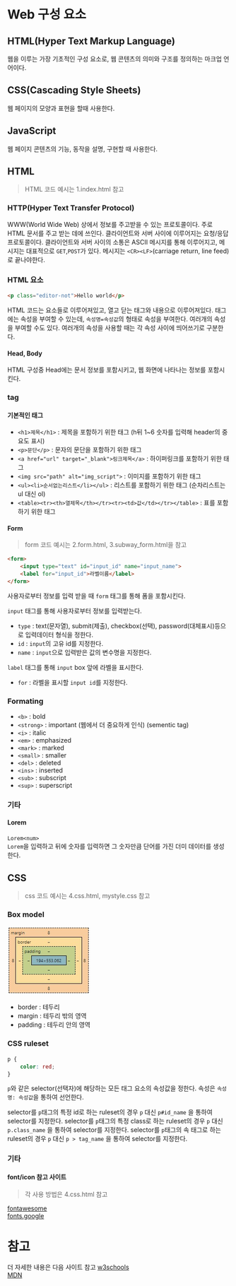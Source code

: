 # Web 구성 요소

## HTML(Hyper Text Markup Language)

웹을 이루는 가장 기초적인 구성 요소로, 웹 콘텐츠의 의미와 구조를 정의하는 마크업 언어이다.

## CSS(Cascading Style Sheets)

웹 페이지의 모양과 표현을 할때 사용한다.

## JavaScript

웹 페이지 콘텐츠의 기능, 동작을 설명, 구현할 때 사용한다.

## HTML
>HTML 코드 예시는 1.index.html 참고
### HTTP(Hyper Text Transfer Protocol)

WWW(World Wide Web) 상에서 정보를 주고받을 수 있는 프로토콜이다. 주로 HTML 문서를 주고 받는 데에 쓰인다.
클라이언트와 서버 사이에 이루어지는 요청/응답 프로토콜이다. 클라이언트와 서버 사이의 소통은 ASCII 메시지를 통해 이루어지고, 메시지는 대표적으로 `GET`,`POST`가 있다. 메시지는 `<CR><LF>`(carriage return, line feed)로 끝나야한다.

### HTML 요소

```html
<p class="editor-not">Hello world</p>
```

HTML 코드는 요소들로 이루어져있고, 열고 닫는 태그와 내용으로 이루어져있다.
태그에는 속성을 부여할 수 있는데, `속성명=속성값`의 형태로 속성을 부여한다.
여러개의 속성을 부여할 수도 있다. 여러개의 속성을 사용할 때는 각 속성 사이에 띄어쓰기로 구분한다.

#### Head, Body

HTML 구성중 Head에는 문서 정보를 포함시키고, 웹 화면에 나타나는 정보를 포함시킨다.

### tag

#### 기본적인 태그

- `<h1>제목</h1>` : 제목을 포함하기 위한 태그 (h뒤 1~6 숫자를 입력해 header의 중요도 표시)
- `<p>문단</p>` : 문자의 문단을 포함하기 위한 태그 
- `<a href="url" target="_blank">링크제목</a>` : 하이퍼링크를 포함하기 위한 태그
- `<img src="path" alt="img_script">` : 이미지를 포함하기 위한 태그
- `<ul><li>순서없는리스트</li></ul>` : 리스트를 포함하기 위한 태그 (순차리스트는 ul 대신 ol)
- `<table><tr><th>열제목</th></tr><tr><td>값</td></tr></table>` : 표를 포함하기 위한 태그

#### Form
>form 코드 예시는 2.form.html, 3.subway_form.html을 참고

```html
<form>
    <input type="text" id="input_id" name="input_name">
    <label for="input_id">라벨이름</label>
</form>
```
사용자로부터 정보를 입력 받을 때 `form` 태그를 통해 폼을 포함시킨다.

`input` 태그를 통해 사용자로부터 정보를 입력받는다.
- `type` : text(문자열), submit(제출), checkbox(선택), password(대체표시)등으로 입력데이터 형식을 정한다.
- `id` : `input`의 고유 id를 지정한다.
- `name` : `input`으로 입력받은 값의 변수명을 지정한다.

`label` 태그를 통해 `input` box 앞에 라벨을 표시한다.
- `for` : 라벨을 표시할 `input id`를 지정한다.

### Formating

- `<b>` : bold
- `<strong>` : important (웹에서 더 중요하게 인식) (sementic tag)
- `<i>` : italic
- `<em>` : emphasized
- `<mark>` : marked
- `<small>` : smaller
- `<del>` : deleted
- `<ins>` : inserted
- `<sub>` : subscript
- `<sup>` : superscript

### 기타

#### Lorem

`Lorem<num>`<br>
`Lorem`을 입력하고 뒤에 숫자를 입력하면 그 숫자만큼 단어를 가진 더미 데이터를 생성한다.


## CSS
>css 코드 예시는 4.css.html, mystyle.css 참고
### Box model

<img src="./assets/image/css_element.jpg" title="css_element"><br>
- border : 테두리
- margin : 테두리 밖의 영역
- padding : 테두리 안의 영역

### CSS ruleset

```CSS
p {
    color: red;
}
```
`p`와 같은 selector(선택자)에 해당하는 모든 태그 요소의 속성값을 정한다.
속성은 `속성명: 속성값`을 통하여 선언한다.

selector를 `p`태그의 특정 id로 하는 ruleset의 경우 `p` 대신 `p#id_name` 을 통하여 selector를 지정한다.
selector를 `p`태그의 특정 class로 하는 ruleset의 경우 `p` 대신 `p.class_name` 을 통하여 selector를 지정한다.
selector를 `p`태그의 속 태그로 하는 ruleset의 경우 `p` 대신 `p > tag_name` 을 통하여 selector를 지정한다.

### 기타

#### font/icon 참고 사이트
>각 사용 방법은 4.css.html 참고

<a href="fontawesome.com">fontawesome</a><br>
<a href="fonts.google.com">fonts.google</a>

# 참고

더 자세한 내용은 다음 사이트 참고
<a href="https://www.w3schools.com">w3schools</a><br>
<a href="https://www.developer.mozilla.org/ko">MDN</a><br>
